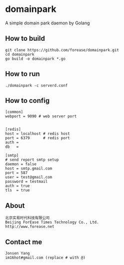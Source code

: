 domainpark
==========

A simple domain park daemon by Golang

## How to build

    git clone https://github.com/forease/domainpark.git
    cd domainpark
    go build -o domainpark *.go
    
## How to run

    ./domainpark -c serverd.conf
    
    
## How to config
    
    
    [common]
    webport = 9090 # web server port

    
    [redis]
    host = localhost # redis host
    port = 6379      # redis port
    auth = 
    db   =
    
    [smtp]
    # send report smtp setup
    daemon = false
    host = smtp.gmail.com
    port = 587
    user = test@gmail.com
    password = testmail 
    auth = true
    tls  = true

## About

    北京实易时代科技有限公司
    Beijing ForEase Times Technology Co., Ltd.
    http://www.forease.net

    
## Contact me

    Jonsen Yang
    im16hot#gmail.com (replace # with @)

